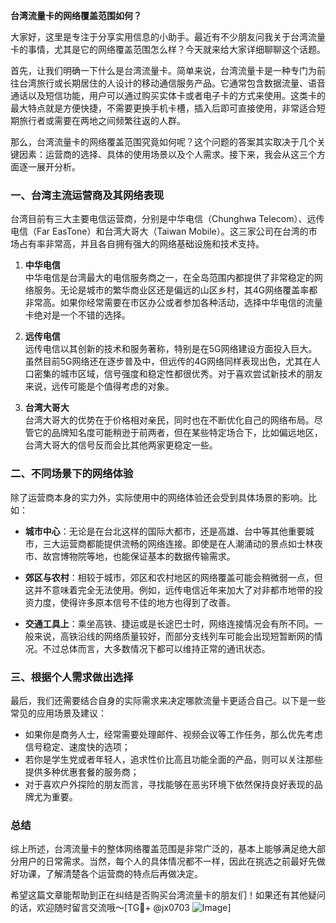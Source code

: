 **台湾流量卡的网络覆盖范围如何？**

大家好，这里是专注于分享实用信息的小助手。最近有不少朋友问我关于台湾流量卡的事情，尤其是它的网络覆盖范围怎么样？今天就来给大家详细聊聊这个话题。

首先，让我们明确一下什么是台湾流量卡。简单来说，台湾流量卡是一种专门为前往台湾旅行或长期居住的人设计的移动通信服务产品。它通常包含数据流量、语音通话以及短信功能，用户可以通过购买实体卡或者电子卡的方式来使用。这类卡的最大特点就是方便快捷，不需要更换手机卡槽，插入后即可直接使用，非常适合短期旅行者或需要在两地之间频繁往返的人群。

那么，台湾流量卡的网络覆盖范围究竟如何呢？这个问题的答案其实取决于几个关键因素：运营商的选择、具体的使用场景以及个人需求。接下来，我会从这三个方面逐一展开分析。

### 一、台湾主流运营商及其网络表现

台湾目前有三大主要电信运营商，分别是中华电信（Chunghwa Telecom）、远传电信（Far EasTone）和台湾大哥大（Taiwan Mobile）。这三家公司在台湾的市场占有率非常高，并且各自拥有强大的网络基础设施和技术支持。

1. **中华电信**  
   中华电信是台湾最大的电信服务商之一，在全岛范围内都提供了非常稳定的网络服务。无论是城市的繁华商业区还是偏远的山区乡村，其4G网络覆盖率都非常高。如果你经常需要在市区办公或者参加各种活动，选择中华电信的流量卡绝对是一个不错的选择。

2. **远传电信**  
   远传电信以其创新的技术和服务著称，特别是在5G网络建设方面投入巨大。虽然目前5G网络还在逐步普及中，但远传的4G网络同样表现出色，尤其在人口密集的城市区域，信号强度和稳定性都很优秀。对于喜欢尝试新技术的朋友来说，远传可能是个值得考虑的对象。

3. **台湾大哥大**  
   台湾大哥大的优势在于价格相对亲民，同时也在不断优化自己的网络布局。尽管它的品牌知名度可能稍逊于前两者，但在某些特定场合下，比如偏远地区，台湾大哥大的信号反而会比其他两家更稳定一些。

### 二、不同场景下的网络体验

除了运营商本身的实力外，实际使用中的网络体验还会受到具体场景的影响。比如：

- **城市中心**：无论是在台北这样的国际大都市，还是高雄、台中等其他重要城市，三大运营商都能提供流畅的网络连接。即使是在人潮涌动的景点如士林夜市、故宫博物院等地，也能保证基本的数据传输需求。
  
- **郊区与农村**：相较于城市，郊区和农村地区的网络覆盖可能会稍微弱一点，但这并不意味着完全无法使用。例如，远传电信近年来加大了对非都市地带的投资力度，使得许多原本信号不佳的地方也得到了改善。

- **交通工具上**：乘坐高铁、捷运或是长途巴士时，网络连接情况会有所不同。一般来说，高铁沿线的网络质量较好，而部分支线列车可能会出现短暂断网的情况。不过总体而言，大多数情况下都可以维持正常的通讯状态。

### 三、根据个人需求做出选择

最后，我们还需要结合自身的实际需求来决定哪款流量卡更适合自己。以下是一些常见的应用场景及建议：

- 如果你是商务人士，经常需要处理邮件、视频会议等工作任务，那么优先考虑信号稳定、速度快的选项；
- 若你是学生党或者年轻人，追求性价比高且功能全面的产品，则可以关注那些提供多种优惠套餐的服务商；
- 对于喜欢户外探险的朋友而言，寻找能够在恶劣环境下依然保持良好表现的品牌尤为重要。

### 总结

综上所述，台湾流量卡的整体网络覆盖范围是非常广泛的，基本上能够满足绝大部分用户的日常需求。当然，每个人的具体情况都不一样，因此在挑选之前最好先做好功课，了解清楚各个运营商的特点后再做决定。

希望这篇文章能帮助到正在纠结是否购买台湾流量卡的朋友们！如果还有其他疑问的话，欢迎随时留言交流哦～[TG💪+ @jx0703 ![Image](https://github.com/user-attachments/assets/dbca1d08-cadb-493c-b0ec-ad6f7a83f270)]